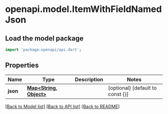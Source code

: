 # openapi.model.ItemWithFieldNamedJson

## Load the model package
```dart
import 'package:openapi/api.dart';
```

## Properties
Name | Type | Description | Notes
------------ | ------------- | ------------- | -------------
**json** | [**Map<String, Object>**](Object.md) |  | [optional] [default to const {}]

[[Back to Model list]](../README.md#documentation-for-models) [[Back to API list]](../README.md#documentation-for-api-endpoints) [[Back to README]](../README.md)


